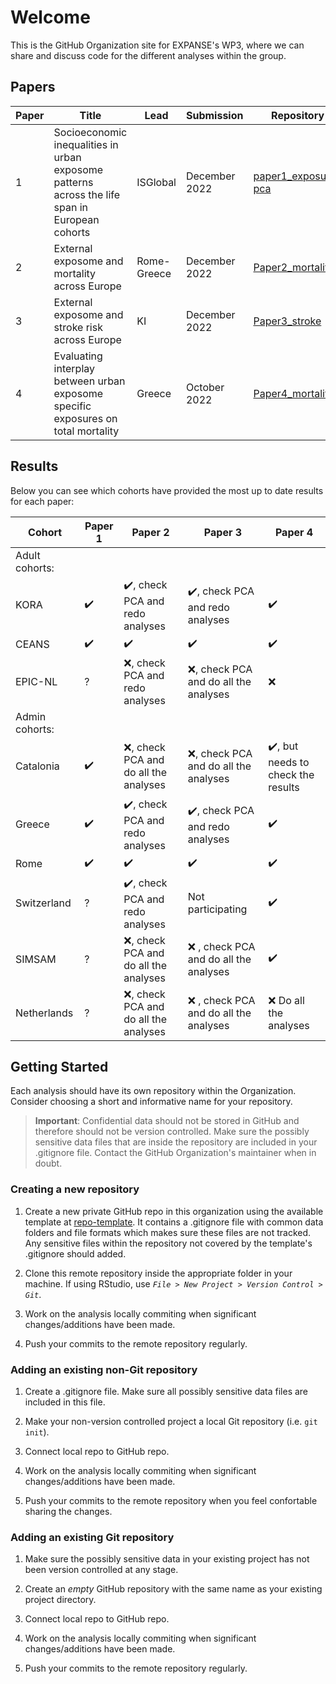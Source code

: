 # Welcome

This is the GitHub Organization site for EXPANSE's WP3, where we can share and discuss code for the different analyses within the group.

## Papers

| Paper | Title                                                                                          | Lead        | Submission    | Repository                                                   |
|-------|------------------------------------------------------------------------------------------------|-------------|---------------|--------------------------------------------------------------|
| 1     | Socioeconomic inequalities in urban exposome patterns across the life span in European cohorts | ISGlobal    | December 2022 | [paper1_exposure-pca](https://github.com/expanse-wp-3/paper1_exosure-pca) |
| 2     | External exposome and mortality across Europe                                                  | Rome-Greece | December 2022 | [Paper2_mortality](https://github.com/expanse-wp-3/paper2_mortality) |
| 3     | External exposome and stroke risk across Europe                                                | KI          | December 2022 | [Paper3_stroke](https://github.com/expanse-wp-3/paper3_stroke) |
| 4     | Evaluating interplay between urban exposome specific exposures on total mortality              | Greece      | October  2022 | [Paper4_mortality](https://github.com/expanse-wp-3/paper4_mortality) |

## Results

Below you can see which cohorts have provided the most up to date results for each paper:

| Cohort      | Paper 1            | Paper 2 | Paper 3 | Paper 4             |
|-------------|--------------------|---------|---------|---------------------|
| Adult cohorts:                                                             |
| KORA        | :heavy_check_mark: | :heavy_check_mark:, check PCA and redo analyses | :heavy_check_mark:, check PCA and redo analyses | :heavy_check_mark:                    |
| CEANS       | :heavy_check_mark: | :heavy_check_mark: | :heavy_check_mark: | :heavy_check_mark: |
| EPIC-NL     | ? |  :x:, check PCA and redo analyses |  :x:, check PCA and do all the analyses |   :x: |
| Admin cohorts:                                                             |
| Catalonia   | :heavy_check_mark: |  :x:, check PCA and do all the analyses       | :x:, check PCA and do all the analyses        | :heavy_check_mark:, but needs to check the results|
| Greece      |  :heavy_check_mark:| :heavy_check_mark:, check PCA and redo analyses |  :heavy_check_mark:, check PCA and redo analyses |  :heavy_check_mark:|
| Rome        | :heavy_check_mark:  | :heavy_check_mark: |  :heavy_check_mark: |:heavy_check_mark:|
| Switzerland | ? | :heavy_check_mark:, check PCA and redo analyses |   Not participating | :heavy_check_mark: |
| SIMSAM      | ? | :x:, check PCA and do all the analyses |  :x: , check PCA and do all the analyses | :heavy_check_mark: |
| Netherlands | ? | :x:, check PCA and do all the analyses |  :x: , check PCA and do all the analyses | :x: Do all the analyses |


## Getting Started

Each analysis should have its own repository within the Organization. Consider choosing a short and informative name for your repository.

>**Important**: Confidential data should not be stored in GitHub and therefore should not be version controlled. Make sure the possibly sensitive data files that are inside the repository are included in your .gitignore file. Contact the GitHub Organization's maintainer when in doubt.

### Creating a new repository

1. Create a new private GitHub repo in this organization using the available template at [repo-template](https://github.com/expanse-wp-3/repo-template). It contains a .gitignore file with common data folders and file formats which makes sure these files are not tracked. Any sensitive files within the repository not covered by the template's .gitignore should added.

2. Clone this remote repository inside the appropriate folder in your machine. If using RStudio, use *`File > New Project > Version Control > Git`*.

3. Work on the analysis locally commiting when significant changes/additions have been made.

4. Push your commits to the remote repository regularly.

### Adding an existing non-Git repository

1. Create a .gitignore file. Make sure all possibly sensitive data files are included in this file.

2. Make your non-version controlled project a local Git repository (i.e. `git init`).

3. Connect local repo to GitHub repo.

4. Work on the analysis locally commiting when significant changes/additions have been made.

5. Push your commits to the remote repository when you feel confortable sharing the changes.

### Adding an existing Git repository

1. Make sure the possibly sensitive data in your existing project has not been version controlled at any stage.

2. Create an *empty* GitHub repository with the same name as your existing project directory.

3. Connect local repo to GitHub repo.

4. Work on the analysis locally commiting when significant changes/additions have been made.

5. Push your commits to the remote repository regularly.
